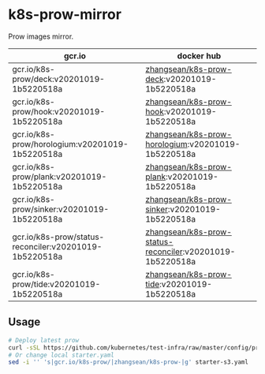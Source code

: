 # k8s-prow-mirror

Prow images mirror.

gcr.io | docker hub
---|---
gcr.io/k8s-prow/deck:v20201019-1b5220518a | [zhangsean/k8s-prow-deck](https://hub.docker.com/r/zhangsean/k8s-prow-deck):v20201019-1b5220518a
gcr.io/k8s-prow/hook:v20201019-1b5220518a | [zhangsean/k8s-prow-hook](https://hub.docker.com/r/zhangsean/k8s-prow-hook):v20201019-1b5220518a
gcr.io/k8s-prow/horologium:v20201019-1b5220518a | [zhangsean/k8s-prow-horologium](https://hub.docker.com/r/zhangsean/k8s-prow-horologium):v20201019-1b5220518a
gcr.io/k8s-prow/plank:v20201019-1b5220518a | [zhangsean/k8s-prow-plank](https://hub.docker.com/r/zhangsean/k8s-prow-plank):v20201019-1b5220518a
gcr.io/k8s-prow/sinker:v20201019-1b5220518a | [zhangsean/k8s-prow-sinker](https://hub.docker.com/r/zhangsean/k8s-prow-sinker):v20201019-1b5220518a
gcr.io/k8s-prow/status-reconciler:v20201019-1b5220518a | [zhangsean/k8s-prow-status-reconciler](https://hub.docker.com/r/zhangsean/k8s-prow-status-reconciler):v20201019-1b5220518a
gcr.io/k8s-prow/tide:v20201019-1b5220518a | [zhangsean/k8s-prow-tide](https://hub.docker.com/r/zhangsean/k8s-prow-tide):v20201019-1b5220518a

## Usage

```bash
# Deploy latest prow
curl -sSL https://github.com/kubernetes/test-infra/raw/master/config/prow/cluster/starter-s3.yaml | sed 's|gcr.io/k8s-prow/|zhangsean/k8s-prow-|g' | kubectl apply -f -
# Or change local starter.yaml
sed -i '' 's|gcr.io/k8s-prow/|zhangsean/k8s-prow-|g' starter-s3.yaml
```

